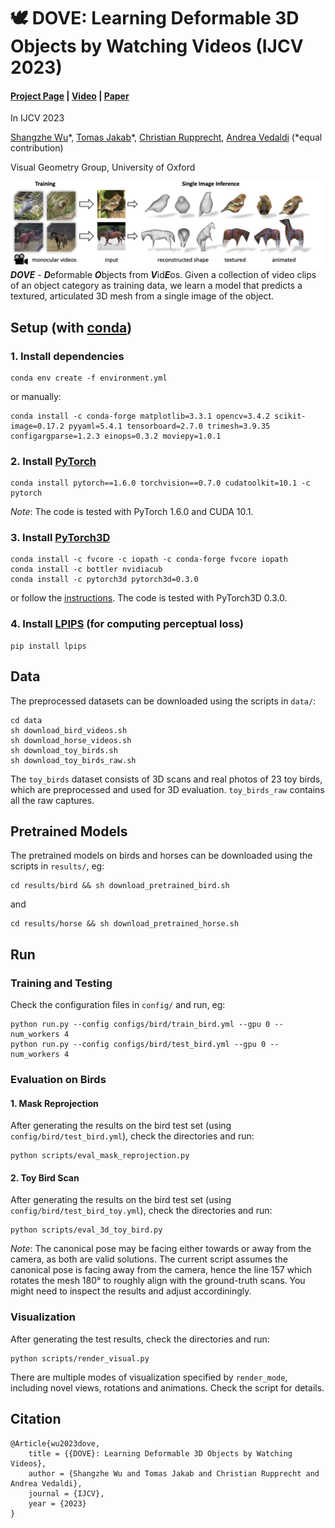 # 🕊 DOVE: Learning Deformable 3D Objects by Watching Videos (IJCV 2023)
#### [Project Page](https://dove3d.github.io/) | [Video](https://youtu.be/WqmNewAQnmY) | [Paper](https://arxiv.org/abs/2107.10844)

In IJCV 2023

[Shangzhe Wu](https://elliottwu.com/)\*, [Tomas Jakab](https://www.robots.ox.ac.uk/~tomj)\*, [Christian Rupprecht](https://chrirupp.github.io/), [Andrea Vedaldi](https://www.robots.ox.ac.uk/~vedaldi) (*equal contribution)

Visual Geometry Group, University of Oxford

![DOVE](figs/teaser.jpg)
***DOVE*** - ***D***eformable ***O***bjects from ***V***id***E***os. Given a collection of video clips of an object category as training data, we learn a model that predicts a textured, articulated 3D mesh from a single image of the object.

## Setup (with [conda](https://docs.conda.io/en/latest/))

### 1. Install dependencies
```
conda env create -f environment.yml
```
or manually:
```
conda install -c conda-forge matplotlib=3.3.1 opencv=3.4.2 scikit-image=0.17.2 pyyaml=5.4.1 tensorboard=2.7.0 trimesh=3.9.35 configargparse=1.2.3 einops=0.3.2 moviepy=1.0.1
```

### 2. Install [PyTorch](https://pytorch.org/)
```
conda install pytorch==1.6.0 torchvision==0.7.0 cudatoolkit=10.1 -c pytorch
```
*Note*: The code is tested with PyTorch 1.6.0 and CUDA 10.1.

### 3. Install [PyTorch3D](https://pytorch3d.org/)
```
conda install -c fvcore -c iopath -c conda-forge fvcore iopath
conda install -c bottler nvidiacub
conda install -c pytorch3d pytorch3d=0.3.0
```
or follow the [instructions](https://github.com/facebookresearch/pytorch3d/blob/main/INSTALL.md).
The code is tested with PyTorch3D 0.3.0.

### 4. Install [LPIPS](https://github.com/richzhang/PerceptualSimilarity) (for computing perceptual loss)
```
pip install lpips
```

## Data
The preprocessed datasets can be downloaded using the scripts in `data/`:
```
cd data
sh download_bird_videos.sh
sh download_horse_videos.sh
sh download_toy_birds.sh
sh download_toy_birds_raw.sh
```

The `toy_birds` dataset consists of 3D scans and real photos of 23 toy birds, which are preprocessed and used for 3D evaluation. `toy_birds_raw` contains all the raw captures.

## Pretrained Models
The pretrained models on birds and horses can be downloaded using the scripts in `results/`, eg:
```
cd results/bird && sh download_pretrained_bird.sh
```
and
```
cd results/horse && sh download_pretrained_horse.sh
```

## Run
### Training and Testing
Check the configuration files in `config/` and run, eg:
```
python run.py --config configs/bird/train_bird.yml --gpu 0 --num_workers 4
python run.py --config configs/bird/test_bird.yml --gpu 0 --num_workers 4
```

### Evaluation on Birds
#### 1. Mask Reprojection
After generating the results on the bird test set (using `config/bird/test_bird.yml`), check the directories and run:
```
python scripts/eval_mask_reprojection.py
```

#### 2. Toy Bird Scan
After generating the results on the bird test set (using `config/bird/test_bird_toy.yml`), check the directories and run:
```
python scripts/eval_3d_toy_bird.py
```
*Note*: The canonical pose may be facing either towards or away from the camera, as both are valid solutions. The current script assumes the canonical pose is facing away from the camera, hence the line 157 which rotates the mesh 180° to roughly align with the ground-truth scans. You might need to inspect the results and adjust accordiningly.

### Visualization
After generating the test results, check the directories and run:
```
python scripts/render_visual.py
```
There are multiple modes of visualization specified by `render_mode`, including novel views, rotations and animations. Check the script for details.

## Citation
```
@Article{wu2023dove,
    title = {{DOVE}: Learning Deformable 3D Objects by Watching Videos},
    author = {Shangzhe Wu and Tomas Jakab and Christian Rupprecht and Andrea Vedaldi},
    journal = {IJCV},
    year = {2023}
}
```
